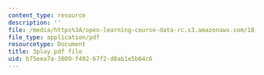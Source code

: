 ```yaml
---
content_type: resource
description: ''
file: /media/https%3A/open-learning-course-data-rc.s3.amazonaws.com/18-s096-topics-in-mathematics-with-applications-in-finance-fall-2013/b75eea7a3809f49267f2d8ab1e5b64c6_92WaNz9mPeY.pdf
file_type: application/pdf
resourcetype: Document
title: 3play pdf file
uid: b75eea7a-3809-f492-67f2-d8ab1e5b64c6
---
```

